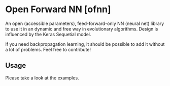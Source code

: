 # Open Forward NN [ofnn]

An open (accessible parameters), feed-forward-only NN (neural net) library to use it in an dynamic and free way in evolutionary algorithms. Design is influenced by the Keras Sequetial model.

If you need backpropagation learning, it should be possible to add it without a lot of problems. Feel free to contribute!

## Usage

Please take a look at the examples.
